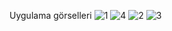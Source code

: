Uygulama görselleri
![1](https://github.com/user-attachments/assets/47942cb7-cb7f-47bb-8b9a-6c99defe1ac0)
![4](https://github.com/user-attachments/assets/07e33e4f-706d-4bfa-b0fe-24ae8de36d00)
![2](https://github.com/user-attachments/assets/7f9807ea-8811-4bfa-9c0b-4f6b46578da2)
![3](https://github.com/user-attachments/assets/eb53e881-5a76-4637-be8e-76d3df5de9b5)




